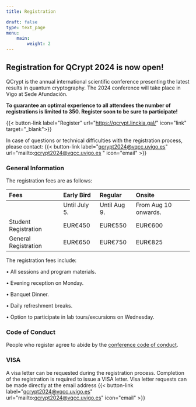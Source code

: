 ```yaml
---
title: Registration

draft: false
type: text_page
menu:
    main:
        weight: 2
---
```


## Registration for QCrypt 2024 is now open!
QCrypt is the annual international scientific conference presenting the latest results in quantum cryptography. The 2024 conference will take place in Vigo at Sede Afundación. 

<strong>To guarantee an optimal experience to all attendees the number of registrations is limited to 350. Register soon to be sure to participate!</strong>

{{< button-link label="Register" url="https://qcrypt.linckia.gal/" icon="link" target="_blank">}}<br>
<a style="color: red"></a>

In case of questions or technical difficulties with the registration process, please contact: {{< button-link label="qcrypt2024@vqcc.uvigo.es" url="mailto:qcrypt2024@vqcc.uvigo.es " icon="email" >}}

<!-- <strong>Missed the deadline? Contact {{< button-link label="2024@qcrypt.net" url="mailto:2024@qcrypt.net" icon="email" >}}</strong> -->

### General Information
The registration fees are as follows:

|  Fees |  Early Bird  |  Regular  | Onsite |
|:---------|:--------|:--------|:--------|
||  Until July 5.  |  Until Aug 9.   | From Aug 10 onwards.|
|Student Registration | EUR€450 | EUR€550 | EUR€600 |
|General Registration | EUR€650 | EUR€750 | EUR€825 |



The registration fees include:

•  All sessions and program materials.

•  Evening reception on Monday.

•  Banquet Dinner.

•  Daily refreshment breaks.

•  Option to participate in lab tours/excursions on Wednesday.


### Code of Conduct
People who register agree to abide by the <a href="/code-of-conduct">conference code of conduct</a>.

### VISA

A visa letter can be requested during the registration process. Completion of the registration is required to issue a VISA letter. Visa letter requests can be made directly at the email address {{< button-link label="qcrypt2024@vqcc.uvigo.es" url="mailto:qcrypt2024@vqcc.uvigo.es" icon="email" >}}

<!--If you wish to participate in person, please check with the Taiwan Embassy near your region for VISA application process (<a target="_blank" href="https://www.boca.gov.tw/lp-206-2.html">https://www.boca.gov.tw/lp-206-2.html</a>). After your VISA application is approved, please write to us at {{< button-link label="2022@qcrypt.net" url="mailto:2022@qcrypt.net" icon="email" >}} , we will send you a link to pay for the balance of the registration fee.

P.S. If you need an invitation letter for the VISA application, please reply to the registration confirmation letter. -->

<!--### Student Fee Waiver
A limited amount of funding is available to support students who need assistance and would not be able to attend without it. Students seeking a fee waiver should write to the conference organizers at {{< button-link label="2024@QCRYPT.NET" url="mailto:2024@QCRYPT.NET?subject=QCrypt 2024 Student Fee Waiver" icon="email" >}}
 with the subject line “QCrypt 2024 Student Fee Waiver” <strong> by July 15<sup>th</sup> </strong> to receive further instructions. -->

<!-- **You can still register for the conference, but participation links will only be sent out twice a day.** In the meanwhile, you can watch the live stream on our QCrypt Conference YouTube channel: https://www.youtube.com/channel/UClpn9CxuZPHw3nzhdv0m3Hw/videos

In case of questions or technical difficulties, please contact: {{< button-link label="2022@qcrypt.net" url="mailto:2022@qcrypt.net" icon="email" >}}-->

